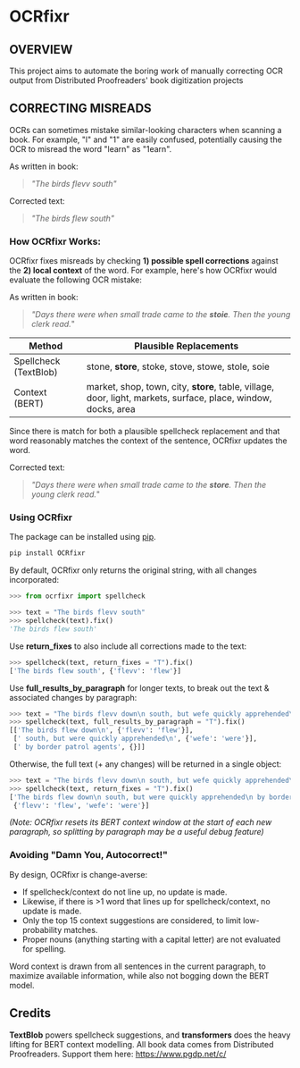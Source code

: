 # OCRfixr

## OVERVIEW 
This project aims to automate the boring work of manually correcting OCR output from Distributed Proofreaders' book digitization projects


## CORRECTING MISREADS
OCRs can sometimes mistake similar-looking characters when scanning a book. For example, "l" and "1" are easily confused, potentially causing the OCR to misread the word "learn" as "1earn".

As written in book: 
> _"The birds flevv south"_

Corrected text:
> _"The birds flew south"_

### How OCRfixr Works:
OCRfixr fixes misreads by checking __1) possible spell corrections__ against the __2) local context__ of the word. For example, here's how OCRfixr would evaluate the following OCR mistake:

As written in book: 
> _"Days there were when small trade came to the __stoie__. Then the young clerk read._"

| Method | Plausible Replacements |
| --------------- | --------------- | 
| Spellcheck (TextBlob) | stone, __store__, stoke, stove, stowe, stole, soie |
| Context (BERT) | market, shop, town, city, __store__, table, village, door, light, markets, surface, place, window, docks, area |

Since there is match for both a plausible spellcheck replacement and that word reasonably matches the context of the sentence, OCRfixr updates the word. 

Corrected text:
> _"Days there were when small trade came to the __store__. Then the young clerk read._"


### Using OCRfixr

The package can be installed using [pip](https://pypi.org/project/OCRfixr/). 

```bash
pip install OCRfixr
```

By default, OCRfixr only returns the original string, with all changes incorporated:
```python
>>> from ocrfixr import spellcheck

>>> text = "The birds flevv south"
>>> spellcheck(text).fix()
'The birds flew south'
```

Use __return_fixes__ to also include all corrections made to the text:
```python
>>> spellcheck(text, return_fixes = "T").fix()
['The birds flew south', {'flevv': 'flew'}]
```

Use __full_results_by_paragraph__ for longer texts, to break out the text & associated changes by paragraph: 
```python
>>> text = "The birds flevv down\n south, but wefe quickly apprehended\n by border patrol agents"
>>> spellcheck(text, full_results_by_paragraph = "T").fix()
[['The birds flew down\n', {'flevv': 'flew'}],
 [' south, but were quickly apprehended\n', {'wefe': 'were'}],
 [' by border patrol agents', {}]]
```

Otherwise, the full text (+ any changes) will be returned in a single object:
```python
>>> text = "The birds flevv down\n south, but wefe quickly apprehended\n by border patrol agents"
>>> spellcheck(text, return_fixes = "T").fix()
['The birds flew down\n south, but were quickly apprehended\n by border patrol agents',
 {'flevv': 'flew', 'wefe': 'were'}]
```
_(Note: OCRfixr resets its BERT context window at the start of each new paragraph, so splitting by paragraph may be a useful debug feature)_


### Avoiding "Damn You, Autocorrect!"
By design, OCRfixr is change-averse:
- If spellcheck/context do not line up, no update is made.
- Likewise, if there is >1 word that lines up for spellcheck/context, no update is made.
- Only the top 15 context suggestions are considered, to limit low-probability matches.
- Proper nouns (anything starting with a capital letter) are not evaluated for spelling.

Word context is drawn from all sentences in the current paragraph, to maximize available information, while also not bogging down the BERT model. 



## Credits
__TextBlob__ powers spellcheck suggestions, and __transformers__ does the heavy lifting for BERT context modelling.
All book data comes from Distributed Proofreaders. Support them here: <https://www.pgdp.net/c/>